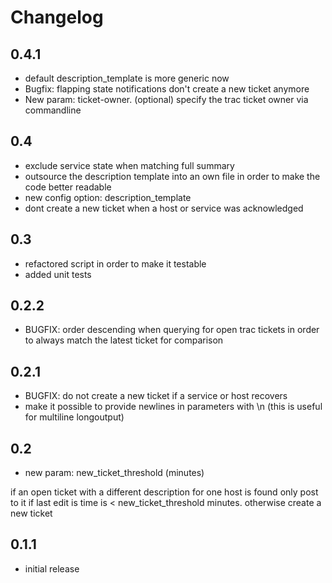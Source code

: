 Changelog
=========

## 0.4.1
 * default description_template is more generic now
 * Bugfix: flapping state notifications don't create a new ticket anymore
 * New param: ticket-owner. (optional) specify the trac ticket owner via commandline

## 0.4
 * exclude service state when matching full summary
 * outsource the description template into an own file in order to make the code better readable
  * new config option: description_template
 * dont create a new ticket when a host or service was acknowledged

## 0.3
  * refactored script in order to make it testable
  * added unit tests

## 0.2.2
  * BUGFIX: order descending when querying for open trac tickets in order to always match the latest ticket for comparison

## 0.2.1
  * BUGFIX: do not create a new ticket if a service or host recovers
  * make it possible to provide newlines in parameters with \n (this is useful for multiline longoutput)

## 0.2
 * new param: new_ticket_threshold (minutes)

  if an open ticket with a different description for one host is found
  only post to it if last edit is time is < new_ticket_threshold minutes.
  otherwise create a new ticket

## 0.1.1

  * initial release
